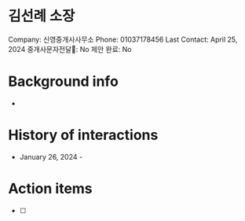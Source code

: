 # 김선례 소장

Company: 신영중개사사무소
Phone: 01037178456
Last Contact: April 25, 2024
중개사문자전달📩: No
제안 완료: No

# Background info

- 

# History of interactions

- January 26, 2024 -

# Action items

- [ ]